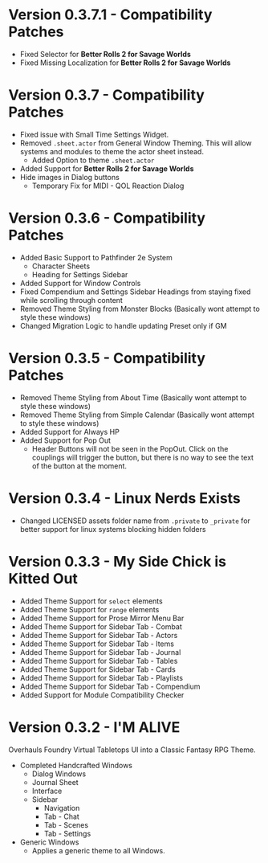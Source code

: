 # Version 0.3.7.1 - Compatibility Patches
- Fixed Selector for **Better Rolls 2 for Savage Worlds**
- Fixed Missing Localization for **Better Rolls 2 for Savage Worlds**

# Version 0.3.7 - Compatibility Patches
- Fixed issue with Small Time Settings Widget.
- Removed `.sheet.actor` from General Window Theming. This will allow systems and modules to theme the actor sheet instead.
  - Added Option to theme `.sheet.actor`
- Added Support for **Better Rolls 2 for Savage Worlds**
- Hide images in Dialog buttons
  - Temporary Fix for MIDI - QOL Reaction Dialog

# Version 0.3.6 - Compatibility Patches
- Added Basic Support to Pathfinder 2e System
  - Character Sheets
  - Heading for Settings Sidebar
- Added Support for Window Controls
- Fixed Compendium and Settings Sidebar Headings from staying fixed while scrolling through content
- Removed Theme Styling from Monster Blocks (Basically wont attempt to style these windows)
- Changed Migration Logic to handle updating Preset only if GM

# Version 0.3.5 - Compatibility Patches
- Removed Theme Styling from About Time (Basically wont attempt to style these windows)
- Removed Theme Styling from Simple Calendar (Basically wont attempt to style these windows)
- Added Support for Always HP
- Added Support for Pop Out
  - Header Buttons will not be seen in the PopOut. Click on the couplings will trigger the button, but there is no way to see the text of the button at the moment.

# Version 0.3.4 - Linux Nerds Exists
- Changed LICENSED assets folder name from `.private` to `_private` for better support for linux systems blocking hidden folders

# Version 0.3.3 - My Side Chick is Kitted Out
- Added Theme Support for `select` elements
- Added Theme Support for `range` elements
- Added Theme Support for Prose Mirror Menu Bar
- Added Theme Support for Sidebar Tab - Combat
- Added Theme Support for Sidebar Tab - Actors
- Added Theme Support for Sidebar Tab - Items
- Added Theme Support for Sidebar Tab - Journal
- Added Theme Support for Sidebar Tab - Tables
- Added Theme Support for Sidebar Tab - Cards
- Added Theme Support for Sidebar Tab - Playlists
- Added Theme Support for Sidebar Tab - Compendium
- Added Support for Module Compatibility Checker

# Version 0.3.2 - I'M ALIVE
Overhauls Foundry Virtual Tabletops UI into a Classic Fantasy RPG Theme.
- Completed Handcrafted Windows
  - Dialog Windows
  - Journal Sheet
  - Interface
  - Sidebar
    - Navigation
    - Tab - Chat
    - Tab - Scenes
    - Tab - Settings
- Generic Windows
  - Applies a generic theme to all Windows.